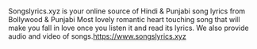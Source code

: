 #
Songslyrics.xyz is your online source of Hindi &amp; Punjabi song lyrics from Bollywood &amp; Punjabi Most lovely romantic heart touching song that will make you fall in love once you listen it and read its lyrics. We also provide audio and video of songs.https://www.songslyrics.xyz
